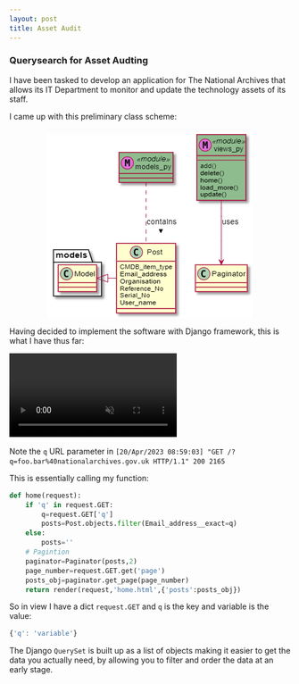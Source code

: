 ```yaml
---
layout: post
title: Asset Audit
---
```


### Querysearch for Asset Audting

I have been tasked to develop an application for The National Archives that allows its IT Department to monitor and update the technology assets of its staff. 

I came up with this preliminary class scheme:


<img src='/assets/images/aaclasses.png' style='display: block; margin: 0 auto'>


Having decided to implement the software with Django framework, this is what I have thus far:

<video loop="true" muted autoplay controls>
    <source src="/assets/videos/assetaudit.mp4" type="video/mp4">
</video>

Note the `q` URL parameter in `[20/Apr/2023 08:59:03] "GET /?q=foo.bar%40nationalarchives.gov.uk HTTP/1.1" 200 2165`

This is essentially calling my function:

```python
def home(request):
    if 'q' in request.GET:
        q=request.GET['q']
        posts=Post.objects.filter(Email_address__exact=q)
    else:
        posts=''
    # Pagintion
    paginator=Paginator(posts,2)
    page_number=request.GET.get('page')
    posts_obj=paginator.get_page(page_number)
    return render(request,'home.html',{'posts':posts_obj})
```

So in view I have a dict `request.GET` and `q` is the key and variable is the value:

```javascript
{'q': 'variable'}
```

The Django `QuerySet` is built up as a list of objects making it easier to get the data you actually need, by allowing you to filter and order the data at an early stage.
